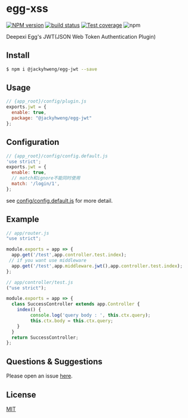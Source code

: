 # egg-xss

[![NPM version][npm-image]][npm-url]
[![build status][travis-image]][travis-url]
[![Test coverage][codecov-image]][codecov-url]
![npm](https://img.shields.io/npm/dw/@jackyhweng/egg-jwt)

[npm-image]: https://img.shields.io/npm/v/egg-xss.svg?style=flat-square
[npm-url]: https://www.npmjs.com/package/egg-xss
[travis-image]: https://img.shields.io/travis/deepexi/egg-jwt2.svg?style=flat-square
[travis-url]: https://travis-ci.org/deepexi/egg-jwt2
[codecov-image]: https://img.shields.io/codecov/c/gh/deepexi/egg-jwt2.svg?style=flat-square
[codecov-url]: https://codecov.io/gh/deepexi/egg-jwt2
[download-image]: https://img.shields.io/npm/dw/@jackyhweng/egg-jwt
[download-url]: https://www.npmjs.com/package/@jackyhweng/egg-jwt



Deepexi Egg's JWT(JSON Web Token Authentication Plugin)

## Install

```bash
$ npm i @jackyhweng/egg-jwt --save
```


## Usage

```js
// {app_root}/config/plugin.js
exports.jwt = {
  enable: true,
  package: "@jackyhweng/egg-jwt"
};
```

## Configuration

```js
// {app_root}/config/config.default.js
'use strict';
exports.jwt = {
  enable: true,
  // match和ignore不能同时使用
  match: '/login/1',
};
```

see [config/config.default.js](config/config.default.js) for more detail.

## Example

```javascript
// app/router.js
"use strict";

module.exports = app => {
  app.get('/test',app.controller.test.index);
 // if you want use middleware
  app.get('/test',app.middleware.jwt(),app.controller.test.index);
};
```

```js
// app/controller/test.js
("use strict");

module.exports = app => {
  class SuccessController extends app.Controller {
    index() {
         console.log('query body : ', this.ctx.query);
         this.ctx.body = this.ctx.query;
    }
  }
  return SuccessController;
};
```


## Questions & Suggestions

Please open an issue [here](https://github.com/eggjs/egg/issues).

## License

[MIT](LICENSE)
